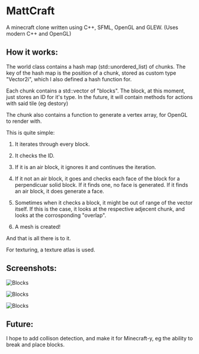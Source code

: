 # MattCraft

A minecraft clone written using C++, SFML, OpenGL and GLEW. (Uses modern C++ and OpenGL)


## How it works:

The world class contains a hash map (std::unordered_list) of chunks. The key of the hash map is the position of a chunk, stored as custom type "Vector2i", which I also defined a hash function for.

Each chunk contains a std::vector of "blocks". The block, at this moment, just stores an ID for it's type. In the future, it will contain methods for actions with said tile (eg destory)

The chunk also contains a function to generate a vertex array, for OpenGL to render with. 

This is quite simple:

1. It iterates through every block.

2. It checks the ID.

3. If it is an air block, it ignores it and continues the iteration.

4. If it not an air block, it goes and checks each face of the block for a perpendicuar solid block. If it finds one, no face is generated. If it finds an air block, it does generate a face.

5. Sometimes when it checks a block, it might be out of range of the vector itself. If this is the case, it looks at the respective adjecent chunk, and looks at the corrosponding "overlap".

6. A mesh is created! 

And that is all there is to it.

For texturing, a texture atlas is used.

## Screenshots:

![Blocks](http://i.imgur.com/MsdCJbz.png "Blocks")

![Blocks](http://i.imgur.com/imAEdza.png "Blocks")

![Blocks](http://i.imgur.com/KGxWgGw.png "Blocks")

## Future:

I hope to add collison detection, and make it for Minecraft-y, eg the ability to break and place blocks.

